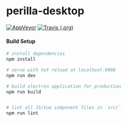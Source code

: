 # perilla-desktop
[![AppVeyor](https://img.shields.io/appveyor/ci/ZhangZisu/perilla-desktop.svg?style=flat-square)](https://github.com/ZhangZisu/perilla-desktop)
[![Travis (.org)](https://img.shields.io/travis/ZhangZisu/perilla-desktop.svg?style=flat-square)](https://github.com/ZhangZisu/perilla-desktop)

#### Build Setup

``` bash
# install dependencies
npm install

# serve with hot reload at localhost:9080
npm run dev

# build electron application for production
npm run build


# lint all JS/Vue component files in `src/`
npm run lint
```